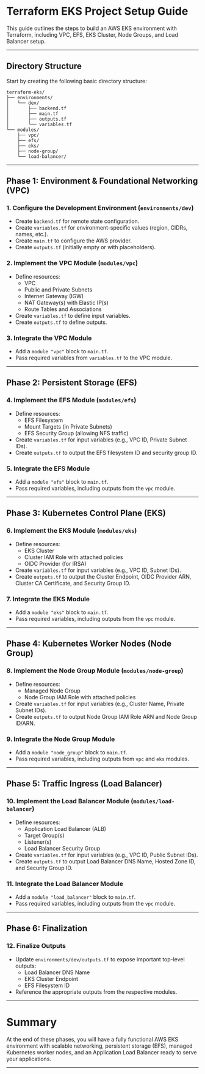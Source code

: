 # Terraform EKS Project Setup Guide

This guide outlines the steps to build an AWS EKS environment with Terraform, including VPC, EFS, EKS Cluster, Node Groups, and Load Balancer setup.

---

## Directory Structure

Start by creating the following basic directory structure:

```
terraform-eks/
├── environments/
│   └── dev/
│       ├── backend.tf
│       ├── main.tf
│       ├── outputs.tf
│       └── variables.tf
└── modules/
    ├── vpc/
    ├── efs/
    ├── eks/
    ├── node-group/
    └── load-balancer/
```

---

## Phase 1: Environment & Foundational Networking (VPC)

### 1. Configure the Development Environment (`environments/dev`)
- Create `backend.tf` for remote state configuration.
- Create `variables.tf` for environment-specific values (region, CIDRs, names, etc.).
- Create `main.tf` to configure the AWS provider.
- Create `outputs.tf` (initially empty or with placeholders).

### 2. Implement the VPC Module (`modules/vpc`)
- Define resources:
  - VPC
  - Public and Private Subnets
  - Internet Gateway (IGW)
  - NAT Gateway(s) with Elastic IP(s)
  - Route Tables and Associations
- Create `variables.tf` to define input variables.
- Create `outputs.tf` to define outputs.

### 3. Integrate the VPC Module
- Add a `module "vpc"` block to `main.tf`.
- Pass required variables from `variables.tf` to the VPC module.

---

## Phase 2: Persistent Storage (EFS)

### 4. Implement the EFS Module (`modules/efs`)
- Define resources:
  - EFS Filesystem
  - Mount Targets (in Private Subnets)
  - EFS Security Group (allowing NFS traffic)
- Create `variables.tf` for input variables (e.g., VPC ID, Private Subnet IDs).
- Create `outputs.tf` to output the EFS filesystem ID and security group ID.

### 5. Integrate the EFS Module
- Add a `module "efs"` block to `main.tf`.
- Pass required variables, including outputs from the `vpc` module.

---

## Phase 3: Kubernetes Control Plane (EKS)

### 6. Implement the EKS Module (`modules/eks`)
- Define resources:
  - EKS Cluster
  - Cluster IAM Role with attached policies
  - OIDC Provider (for IRSA)
- Create `variables.tf` for input variables (e.g., VPC ID, Subnet IDs).
- Create `outputs.tf` to output the Cluster Endpoint, OIDC Provider ARN, Cluster CA Certificate, and Security Group ID.

### 7. Integrate the EKS Module
- Add a `module "eks"` block to `main.tf`.
- Pass required variables, including outputs from the `vpc` module.

---

## Phase 4: Kubernetes Worker Nodes (Node Group)

### 8. Implement the Node Group Module (`modules/node-group`)
- Define resources:
  - Managed Node Group
  - Node Group IAM Role with attached policies
- Create `variables.tf` for input variables (e.g., Cluster Name, Private Subnet IDs).
- Create `outputs.tf` to output Node Group IAM Role ARN and Node Group ID/ARN.

### 9. Integrate the Node Group Module
- Add a `module "node_group"` block to `main.tf`.
- Pass required variables, including outputs from `vpc` and `eks` modules.

---

## Phase 5: Traffic Ingress (Load Balancer)

### 10. Implement the Load Balancer Module (`modules/load-balancer`)
- Define resources:
  - Application Load Balancer (ALB)
  - Target Group(s)
  - Listener(s)
  - Load Balancer Security Group
- Create `variables.tf` for input variables (e.g., VPC ID, Public Subnet IDs).
- Create `outputs.tf` to output Load Balancer DNS Name, Hosted Zone ID, and Security Group ID.

### 11. Integrate the Load Balancer Module
- Add a `module "load_balancer"` block to `main.tf`.
- Pass required variables, including outputs from the `vpc` module.

---

## Phase 6: Finalization

### 12. Finalize Outputs
- Update `environments/dev/outputs.tf` to expose important top-level outputs:
  - Load Balancer DNS Name
  - EKS Cluster Endpoint
  - EFS Filesystem ID
- Reference the appropriate outputs from the respective modules.

---

# Summary

At the end of these phases, you will have a fully functional AWS EKS environment with scalable networking, persistent storage (EFS), managed Kubernetes worker nodes, and an Application Load Balancer ready to serve your applications.

---
